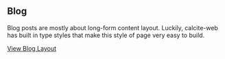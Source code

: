 ## Blog

Blog posts are mostly about long-form content layout. Luckily, calcite-web has built in type styles that make this style of page very easy to build.

[View Blog Layout](./blog/)
